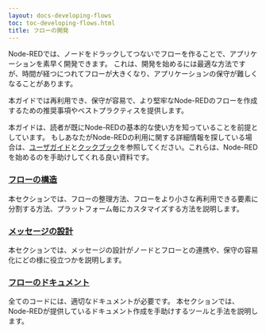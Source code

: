 ```yaml
---
layout: docs-developing-flows
toc: toc-developing-flows.html
title: フローの開発
---
```


Node-REDでは、ノードをドラックしてつないでフローを作ることで、アプリケーションを素早く開発できます。
これは、開発を始めるには最適な方法ですが、時間が経つにつれてフローが大きくなり、アプリケーションの保守が難しくなることがあります。

本ガイドでは再利用でき、保守が容易で、より堅牢なNode-REDのフローを作成するための推奨事項やベストプラクティスを提供します。

本ガイドは、読者が既にNode-REDの基本的な使い方を知っていることを前提としています。
もしあなたがNode-REDの利用に関する詳細情報を探している場合は、[ユーザガイド](https://nodered.jp/docs/user-guide/)と[クックブック](https://cookbook.nodered.jp/)を参照してください。これらは、Node-REDを始めるのを手助けしてくれる良い資料です。

### [フローの構造](flow-structure)

本セクションでは、フローの整理方法、フローをより小さな再利用できる要素に分割する方法、プラットフォーム毎にカスタマイズする方法を説明します。

### [メッセージの設計](message-design)

本セクションでは、メッセージの設計がノードとフローとの連携や、保守の容易化にどの様に役立つかを説明します。

### [フローのドキュメント](documenting-flows)

全てのコードには、適切なドキュメントが必要です。
本セクションでは、Node-REDが提供しているドキュメント作成を手助けするツールと手法を説明します。
